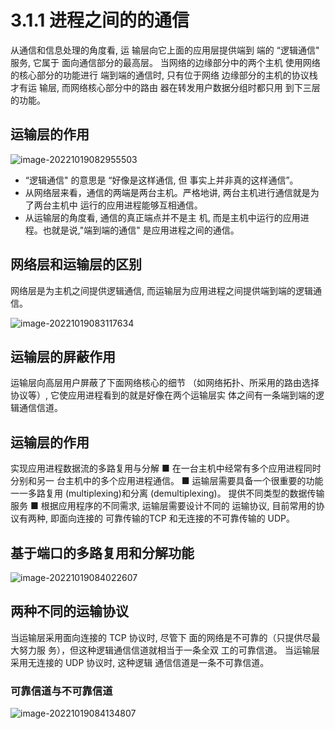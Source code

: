 # 3.1.1 进程之间的的通信

从通信和信息处理的角度看, 运 输层向它上面的应用层提供端到 端的 “逻辑通信" 服务, 它属于 面向通信部分的最高层。
当网络的边缘部分中的两个主机 使用网络的核心部分的功能进行 端到端的通信时, 只有位于网络 边缘部分的主机的协议栈才有运 输层, 而网络核心部分中的路由 器在转发用户数据分组时都只用 到下三层的功能。

## 运输层的作用

![image-20221019082955503](https://mypic-1312707183.cos.ap-nanjing.myqcloud.com/image-20221019082955503.png)

- “逻辑通信" 的意思是 “好像是这样通信, 但 事实上并非真的这样通信”。
- 从网络层来看，通信的两端是两台主机。严格地讲, 两台主机进行通信就是为了两台主机中 运行的应用进程能够互相通信。
- 从运输层的角度看, 通信的真正端点并不是主 机, 而是主机中运行的应用进程。也就是说,"端到端的通信" 是应用进程之间的通信。

## 网络层和运输层的区别

网络层是为主机之间提供逻辑通信,
而运输层为应用进程之间提供端到端的逻辑通信。

![image-20221019083117634](https://mypic-1312707183.cos.ap-nanjing.myqcloud.com/image-20221019083117634.png)

## 运输层的屏蔽作用

运输层向高层用户屏蔽了下面网络核心的细节 （如网络拓扑、所采用的路由选择协议等）, 它使应用进程看到的就是好像在两个运输层实 体之间有一条端到端的逻辑通信信道。

## 运输层的作用

实现应用进程数据流的多路复用与分解
■ 在一台主机中经常有多个应用进程同时分别和另一 台主机中的多个应用进程通信。
■ 运输层需要具备一个很重要的功能一一多路复用 (multiplexing)和分离 (demultiplexing)。
提供不同类型的数据传输服务
■ 根据应用程序的不同需求, 运输层需要设计不同的 运输协议, 目前常用的协议有两种, 即面向连接的 可靠传输的TCP 和无连接的不可靠传输的 UDP。

## 基于端口的多路复用和分解功能

![image-20221019084022607](https://mypic-1312707183.cos.ap-nanjing.myqcloud.com/image-20221019084022607.png)

## 两种不同的运输协议

当运输层采用面向连接的 TCP 协议时, 尽管下 面的网络是不可靠的（只提供尽最大努力服
务），但这种逻辑通信信道就相当于一条全双 工的可靠信道。
当运输层采用无连接的 UDP 协议时, 这种逻辑 通信信道是一条不可靠信道。

### 可靠信道与不可靠信道

![image-20221019084134807](https://mypic-1312707183.cos.ap-nanjing.myqcloud.com/image-20221019084134807.png)